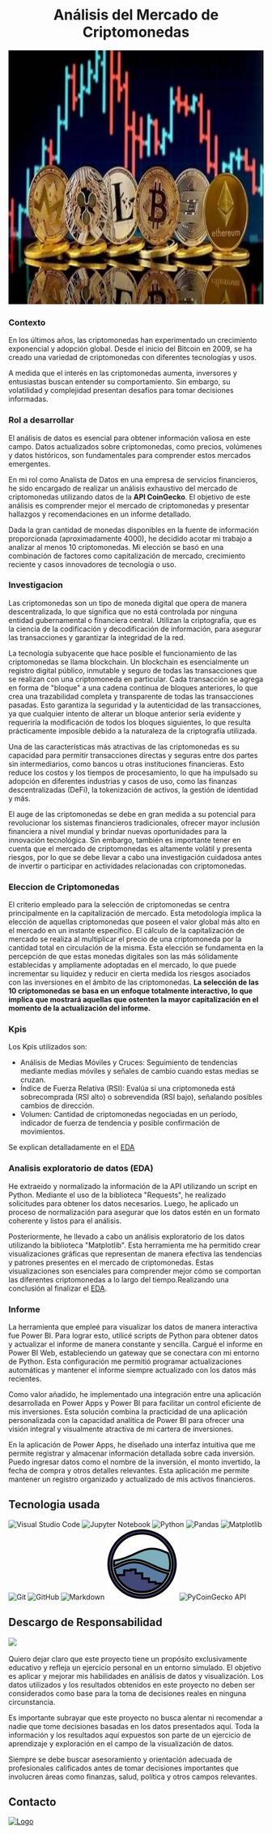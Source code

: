 # <h1 align=center> **Análisis del Mercado de Criptomonedas** </h1>
                                            

<p align="center">
<img src="image/cripto.jpg"  height=500>
</p>


### **Contexto**

En los últimos años, las criptomonedas han experimentado un crecimiento exponencial y adopción global. Desde el inicio del Bitcoin en 2009, se ha creado una variedad de criptomonedas con diferentes tecnologías y usos.

A medida que el interés en las criptomonedas aumenta, inversores y entusiastas buscan entender su comportamiento. Sin embargo, su volatilidad y complejidad presentan desafíos para tomar decisiones informadas.


### **Rol a desarrollar**

El análisis de datos es esencial para obtener información valiosa en este campo. Datos actualizados sobre criptomonedas, como precios, volúmenes y datos históricos, son fundamentales para comprender estos mercados emergentes.

En mi rol como Analista de Datos en una empresa de servicios financieros, he sido encargado de realizar un análisis exhaustivo del mercado de criptomonedas utilizando datos de la **API CoinGecko**. El objetivo de este análisis es comprender mejor el mercado de criptomonedas y presentar hallazgos y recomendaciones en un informe detallado.

Dada la gran cantidad de monedas disponibles en la fuente de información proporcionada (aproximadamente 4000), he decidido acotar mi trabajo a analizar al menos 10 criptomonedas. Mi elección se basó en una combinación de factores como capitalización de mercado, crecimiento reciente y casos innovadores de tecnología o uso.


### **Investigacion**

Las criptomonedas son un tipo de moneda digital que opera de manera descentralizada, lo que significa que no está controlada por ninguna entidad gubernamental o financiera central. Utilizan la criptografía, que es la ciencia de la codificación y decodificación de información, para asegurar las transacciones y garantizar la integridad de la red.

La tecnología subyacente que hace posible el funcionamiento de las criptomonedas se llama blockchain. Un blockchain es esencialmente un registro digital público, inmutable y seguro de todas las transacciones que se realizan con una criptomoneda en particular. Cada transacción se agrega en forma de "bloque" a una cadena continua de bloques anteriores, lo que crea una trazabilidad completa y transparente de todas las transacciones pasadas. Esto garantiza la seguridad y la autenticidad de las transacciones, ya que cualquier intento de alterar un bloque anterior sería evidente y requeriría la modificación de todos los bloques siguientes, lo que resulta prácticamente imposible debido a la naturaleza de la criptografía utilizada.

Una de las características más atractivas de las criptomonedas es su capacidad para permitir transacciones directas y seguras entre dos partes sin intermediarios, como bancos u otras instituciones financieras. Esto reduce los costos y los tiempos de procesamiento, lo que ha impulsado su adopción en diferentes industrias y casos de uso, como las finanzas descentralizadas (DeFi), la tokenización de activos, la gestión de identidad y más.

El auge de las criptomonedas se debe en gran medida a su potencial para revolucionar los sistemas financieros tradicionales, ofrecer mayor inclusión financiera a nivel mundial y brindar nuevas oportunidades para la innovación tecnológica. Sin embargo, también es importante tener en cuenta que el mercado de criptomonedas es altamente volátil y presenta riesgos, por lo que se debe llevar a cabo una investigación cuidadosa antes de invertir o participar en actividades relacionadas con criptomonedas.


### **Eleccion de Criptomonedas**

El criterio empleado para la selección de criptomonedas se centra principalmente en la capitalización de mercado. Esta metodología implica la elección de aquellas criptomonedas que poseen el valor global más alto en el mercado en un instante específico. El cálculo de la capitalización de mercado se realiza al multiplicar el precio de una criptomoneda por la cantidad total en circulación de la misma. Esta elección se fundamenta en la percepción de que estas monedas digitales son las más sólidamente establecidas y ampliamente adoptadas en el mercado, lo que puede incrementar su liquidez y reducir en cierta medida los riesgos asociados con las inversiones en el ámbito de las criptomonedas. **La selección de las 10 criptomonedas se basa en un enfoque totalmente interactivo, lo que implica que mostrará aquellas que ostenten la mayor capitalización en el momento de la actualización del informe.**


### **Kpis**

Los Kpis utilizados son:
- Análisis de Medias Móviles y Cruces: Seguimiento de tendencias mediante medias móviles y señales de cambio cuando estas medias se cruzan.
- Índice de Fuerza Relativa (RSI): Evalúa si una criptomoneda está sobrecomprada (RSI alto) o sobrevendida (RSI bajo), señalando posibles cambios de dirección.
- Volumen: Cantidad de criptomonedas negociadas en un período, indicador de fuerza de tendencia y posible confirmación de movimientos.

Se explican detalladamente en el [EDA](EDA.ipynb)


### **Analisis exploratorio de datos (EDA)**

He extraeido y normalizado la información de la API utilizando un script en Python. Mediante el uso de la biblioteca "Requests", he realizado solicitudes para obtener los datos necesarios. Luego, he aplicado un proceso de normalización para asegurar que los datos estén en un formato coherente y listos para el análisis.

Posteriormente, he llevado a cabo un análisis exploratorio de los datos utilizando la biblioteca "Matplotlib". Esta herramienta me ha permitido crear visualizaciones gráficas que representan de manera efectiva las tendencias y patrones presentes en el mercado de criptomonedas. Estas visualizaciones son esenciales para comprender mejor cómo se comportan las diferentes criptomonedas a lo largo del tiempo.Realizando una conclusión al finalizar el [EDA](EDA.ipynb).


### **Informe**

La herramienta que empleé para visualizar los datos de manera interactiva fue Power BI. Para lograr esto, utilicé scripts de Python para obtener datos y actualizar el informe de manera constante y sencilla. Cargué el informe en Power BI Web, estableciendo un gateway que se conectara con mi entorno de Python. Esta configuración me permitió programar actualizaciones automáticas y mantener el informe siempre actualizado con los datos más recientes.

Como valor añadido, he implementado una integración entre una aplicación desarrollada en Power Apps y Power BI para facilitar un control eficiente de mis inversiones. Esta solución combina la practicidad de una aplicación personalizada con la capacidad analítica de Power BI para ofrecer una visión integral y visualmente atractiva de mi cartera de inversiones.

En la aplicación de Power Apps, he diseñado una interfaz intuitiva que me permite registrar y almacenar información detallada sobre cada inversión. Puedo ingresar datos como el nombre de la inversión, el monto invertido, la fecha de compra y otros detalles relevantes. Esta aplicación me permite mantener un registro organizado y actualizado de mis activos financieros.


## Tecnologia usada
![Visual Studio Code](https://img.shields.io/badge/Visual%20Studio%20Code-0078d7.svg?style=for-the-badge&logo=visual-studio-code&logoColor=white)
![Jupyter Notebook](https://img.shields.io/badge/jupyter-%23FA0F00.svg?style=for-the-badge&logo=jupyter&logoColor=white)
![Python](https://img.shields.io/badge/python-3670A0?style=for-the-badge&logo=python&logoColor=ffdd54)
![Pandas](https://img.shields.io/badge/pandas-%23150458.svg?style=for-the-badge&logo=pandas&logoColor=white)
![Matplotlib](https://img.shields.io/badge/Matplotlib-%23ffffff.svg?style=for-the-badge&logo=Matplotlib&logoColor=black)
![Git](https://img.shields.io/badge/git-%23F05033.svg?style=for-the-badge&logo=git&logoColor=white)
![GitHub](https://img.shields.io/badge/github-%23121011.svg?style=for-the-badge&logo=github&logoColor=white)
![Markdown](https://img.shields.io/badge/markdown-%23000000.svg?style=for-the-badge&logo=markdown&logoColor=white)
![Seaborn](https://raw.githubusercontent.com/Rickhersd/Rickhersd/e7a293e7309996b0a377e4bd8097aeeca321853b/neobrutalist_icons/neo_seaborn.svg)
![PyCoinGecko API](https://user-images.githubusercontent.com/64792903/112778422-2bffd480-904d-11eb-83ee-edecd6599f1f.png)


## Descargo de Responsabilidad
![](https://bestanimations.com/media/hazards/45886907warning-yellow-blinking-sign-animated-gif-3.gif)

Quiero dejar claro que este proyecto tiene un propósito exclusivamente educativo y refleja un ejercicio personal en un entorno simulado. El objetivo es aplicar y mejorar mis habilidades en análisis de datos y visualización. Los datos utilizados y los resultados obtenidos en este proyecto no deben ser considerados como base para la toma de decisiones reales en ninguna circunstancia.

Es importante subrayar que este proyecto no busca alentar ni recomendar a nadie que tome decisiones basadas en los datos presentados aquí. Toda la información y los resultados aquí expuestos son parte de un ejercicio de aprendizaje y exploración en el campo de la visualización de datos.

Siempre se debe buscar asesoramiento y orientación adecuada de profesionales calificados antes de tomar decisiones importantes que involucren áreas como finanzas, salud, política y otros campos relevantes.


## Contacto
<a href="https://www.linkedin.com/in/adiegocampos/">
  <img src="https://camo.githubusercontent.com/a80d00f23720d0bc9f55481cfcd77ab79e141606829cf16ec43f8cacc7741e46/68747470733a2f2f696d672e736869656c64732e696f2f62616467652f4c696e6b6564496e2d3030373742353f7374796c653d666f722d7468652d6261646765266c6f676f3d6c696e6b6564696e266c6f676f436f6c6f723d7768697465" alt="Logo" width="200"/>
</a>

